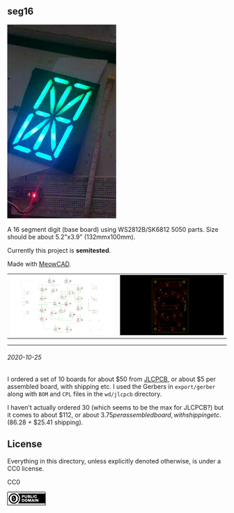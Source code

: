 seg16
---

[![16seg demo](img/seg16_diffusor_test.gif)](https://www.youtube.com/watch?v=fP0ltvnkAXw)

A 16 segment digit (base board) using WS2812B/SK6812 5050 parts.
Size should be about 5.2"x3.9" (132mmx100mm).

Currently this project is **semitested**.

Made with [MeowCAD](https://meowcad.com/project?projectId=4983569d-bf97-47ea-8737-0bbebbcf3797).

| | |
|---|---|
| ![sch](img/seg16-sch.png) | ![brd](img/seg16-brd.png) |

---

###### 2020-10-25

I ordered a set of 10 boards for about $50 from [JLCPCB](https://jlcpcb.com/),
or about $5 per assembled board, with shipping etc.
I used the Gerbers in `export/gerber` along with `BOM` and `CPL` files in the
`wd/jlcpcb` directory.

I haven't actually ordered 30 (which seems to be the max for JLCPCB?) but it comes
to about $112, or about $3.75 per assembled board, with shipping etc. ($86.28 + $25.41 shipping).


License
---

Everything in this directory, unless explicitly denoted otherwise, is
under a CC0 license.

CC0

[![CC0](img/cc0_88x31.png)](https://creativecommons.org/publicdomain/zero/1.0/)
